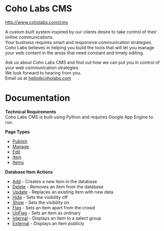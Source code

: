 Coho Labs CMS
============

<p><a href="http://www.coholabs.com/cms" target="_blank">http://www.coholabs.com/cms</a></p>
<p>A custom built system inspired by our clients desire to take control of their online communications.
<br />Your business requires smart and responsive communication strategies. Coho Labs believes in helping you build the tools that will let you manage your web content in the areas that need constant and timely editing.</p>

<p>Ask us about Coho Labs CMS and find out how we can put you in control of your web communication strategies.
<br />We look forward to hearing from you.
<br />Email us at <a href="mailto:hello@coholabs.com">hello@coholabs.com</a></p>

Documentation
============

<p><b>Technical Requirements</b>
<br />Coho Labs CMS is built using Python and requires Google App Engine to run.</p>

<p><b>Page Types</b><ul>
    <li><a href="http://www.coholabs.com/cms/docs/publish" target="_blank">Publish</a></li>
    <li><a href="http://www.coholabs.com/cms/docs/manage" target="_blank">Manage</a></li>
    <li><a href="http://www.coholabs.com/cms/docs/edit" target="_blank">Edit</a></li>
    <li><a href="http://www.coholabs.com/cms/docs/item" target="_blank">Item</a></li>
    <li><a href="http://www.coholabs.com/cms/docs/items" target="_blank">Items</a></li>
</ul></p>
<p><b>Database Item Actions</b><ul>
    <li id="docsNav-add"><a href="http://www.coholabs.com/cms/docs/add" target="_blank">Add</a> - Creates a new item in the database</li>
    <li id="docsNav-delete"><a href="http://www.coholabs.com/cms/docs/delete" target="_blank">Delete</a> - Removes an item from the database</li>
    <li id="docsNav-update"><a href="http://www.coholabs.com/cms/docs/update" target="_blank">Update</a> - Replaces an existing item with new data</li>
    <li id="docsNav-hide"><a href="http://www.coholabs.com/cms/docs/hide" target="_blank">Hide</a> - Sets the visibility off</li>
    <li id="docsNav-show"><a href="http://www.coholabs.com/cms/docs/show" target="_blank">Show</a> - Sets the visibility on</li>
    <li id="docsNav-flag"><a href="http://www.coholabs.com/cms/docs/flag" target="_blank">Flag</a> - Sets an item apart from the crowd</li>
    <li id="docsNav-unflag"><a href="http://www.coholabs.com/cms/docs/unflag" target="_blank">UnFlag</a> - Sets an item as ordinary</li>
    <li id="docsNav-internal"><a href="http://www.coholabs.com/cms/docs/internal" target="_blank">Internal</a> - Displays an item to a select group</li>
    <li id="docsNav-external"><a href="http://www.coholabs.com/cms/docs/external" target="_blank">External</a> - Displays an item publicly</li>
  </ul>
 </p>
